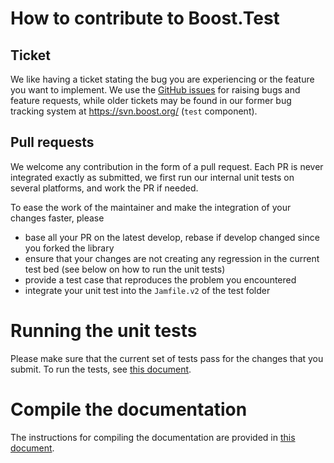 # How to contribute to Boost.Test

## Ticket
We like having a ticket stating the bug you are experiencing or the feature you want to implement.
We use the [GitHub issues](https://github.com/boostorg/test/issues) for raising bugs and feature requests,
while older tickets may be found in our former bug tracking system at https://svn.boost.org/
(`test` component).

## Pull requests
We welcome any contribution in the form of a pull request. Each PR is never integrated exactly as submitted,
we first run our internal unit tests on several platforms, and work the PR if needed.

To ease the work of the maintainer and make the integration of your changes faster, please

- base all your PR on the latest develop, rebase if develop changed since you forked the library
- ensure that your changes are not creating any regression in the current test bed (see below on how to run
  the unit tests)
- provide a test case that reproduces the problem you encountered
- integrate your unit test into the `Jamfile.v2` of the test folder

# Running the unit tests
Please make sure that the current set of tests pass for the changes that you submit.
To run the tests, see [this document](test/README.md).

# Compile the documentation
The instructions for compiling the documentation are provided in [this document](doc/README.md).
